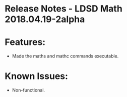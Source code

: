 # Release Notes - LDSD Math 2018.04.19-2alpha

# Features:

- Made the maths and mathc commands executable.

# Known Issues:

- Non-functional.
